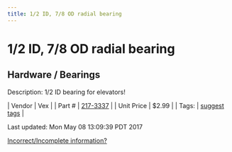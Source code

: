 ```yaml
---
title: 1/2 ID, 7/8 OD radial bearing
---
```


# 1/2 ID, 7/8 OD radial bearing
## Hardware / Bearings
Description: 	1/2 ID bearing for elevators! 

| Vendor | Vex | 
| Part # | [217-3337](http://www.vexrobotics.com/vexpro/motion/bearings.html) | 
| Unit Price | $2.99 | 
| Tags: | [suggest tags](https://docs.google.com/forms/d/e/1FAIpQLSeWyY8v3RgOty-MyWmh9U0iivNYN_molChYyS-0U-o-kOAv_g/viewform) | 

Last updated: Mon May 08 13:09:39 PDT 2017

 [Incorrect/Incomplete information?](https://docs.google.com/forms/d/e/1FAIpQLSeWyY8v3RgOty-MyWmh9U0iivNYN_molChYyS-0U-o-kOAv_g/viewform)